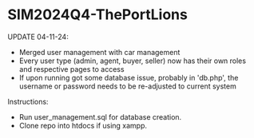 # SIM2024Q4-ThePortLions

UPDATE 04-11-24:
  - Merged user management with car management
  - Every user type (admin, agent, buyer, seller) now has their own roles and respective pages to access
  - If upon running got some database issue, probably in 'db.php', the username or password needs to be re-adjusted to current system

Instructions:
  - Run user_management.sql for database creation.
  - Clone repo into htdocs if using xampp.
